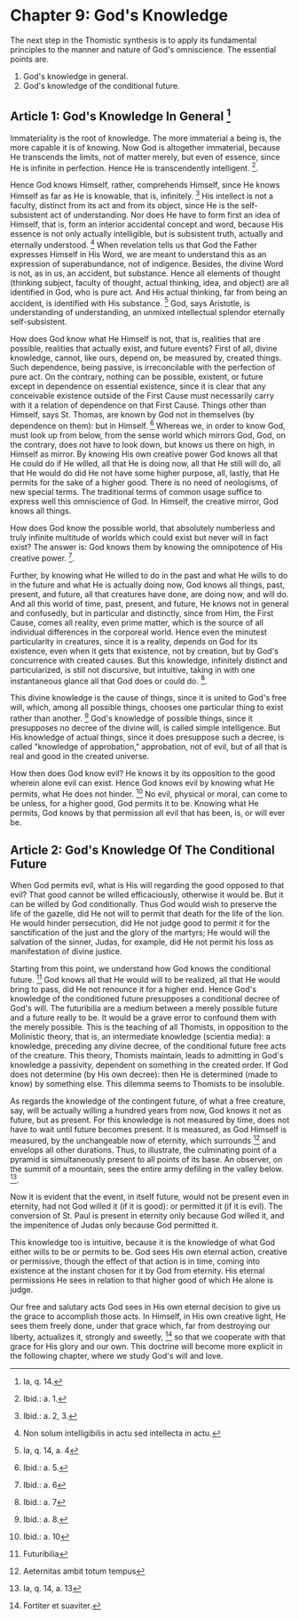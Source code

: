 # Chapter 9: God's Knowledge

The next step in the Thomistic synthesis is to apply its fundamental principles to the manner and nature of God's omniscience. The essential points are.

1. God's knowledge in general.
2. God's knowledge of the conditional future.

## Article 1: God's Knowledge In General [^369]

Immateriality is the root of knowledge. The more immaterial a being is, the more capable it is of knowing. Now God is altogether immaterial, because He transcends the limits, not of matter merely, but even of essence, since He is infinite in perfection. Hence He is transcendently intelligent. [^370].

Hence God knows Himself, rather, comprehends Himself, since He knows Himself as far as He is knowable, that is, infinitely. [^371] His intellect is not a faculty, distinct from its act and from its object, since He is the self-subsistent act of understanding. Nor does He have to form first an idea of Himself, that is, form an interior accidental concept and word, because His essence is not only actually intelligible, but is subsistent truth, actually and eternally understood. [^372] When revelation tells us that God the Father expresses Himself in His Word, we are meant to understand this as an expression of superabundance, not of indigence. Besides, the divine Word is not, as in us, an accident, but substance. Hence all elements of thought (thinking subject, faculty of thought, actual thinking, idea, and object) are all identified in God, who is pure act. And His actual thinking, far from being an accident, is identified with His substance. [^373] God, says Aristotle, is understanding of understanding, an unmixed intellectual splendor eternally self-subsistent.

How does God know what He Himself is not, that is, realities that are possible, realities that actually exist, and future events? First of all, divine knowledge, cannot, like ours, depend on, be measured by, created things. Such dependence, being passive, is irreconcilable with the perfection of pure act. On the contrary, nothing can be possible, existent, or future except in dependence on essential existence, since it is clear that any conceivable existence outside of the First Cause must necessarily carry with it a relation of dependence on that First Cause. Things other than Himself, says St. Thomas, are known by God not in themselves (by dependence on them): but in Himself. [^374] Whereas we, in order to know God, must look up from below, from the sense world which mirrors God, God, on the contrary, does not have to look down, but knows us there on high, in Himself as mirror. By knowing His own creative power God knows all that He could do if He willed, all that He is doing now, all that He still will do, all that He would do did He not have some higher purpose, all, lastly, that He permits for the sake of a higher good. There is no need of neologisms, of new special terms. The traditional terms of common usage suffice to express well this omniscience of God. In Himself, the creative mirror, God knows all things.

How does God know the possible world, that absolutely numberless and truly infinite multitude of worlds which could exist but never will in fact exist? The answer is: God knows them by knowing the omnipotence of His creative power. [^375].

Further, by knowing what He willed to do in the past and what He wills to do in the future and what He is actually doing now, God knows all things, past, present, and future, all that creatures have done, are doing now, and will do. And all this world of time, past, present, and future, He knows not in general and confusedly, but in particular and distinctly, since from Him, the First Cause, comes all reality, even prime matter, which is the source of all individual differences in the corporeal world. Hence even the minutest particularity in creatures, since it is a reality, depends on God for its existence, even when it gets that existence, not by creation, but by God's concurrence with created causes. But this knowledge, infinitely distinct and particularized, is still not discursive, but intuitive, taking in with one instantaneous glance all that God does or could do. [^376].

This divine knowledge is the cause of things, since it is united to God's free will, which, among all possible things, chooses one particular thing to exist rather than another. [^377] God's knowledge of possible things, since it presupposes no decree of the divine will, is called simple intelligence. But His knowledge of actual things, since it does presuppose such a decree, is called "knowledge of approbation," approbation, not of evil, but of all that is real and good in the created universe.

How then does God know evil? He knows it by its opposition to the good wherein alone evil can exist. Hence God knows evil by knowing what He permits, what He does not hinder. [^378] No evil, physical or moral, can come to be unless, for a higher good, God permits it to be. Knowing what He permits, God knows by that permission all evil that has been, is, or will ever be.

## Article 2: God's Knowledge Of The Conditional Future

When God permits evil, what is His will regarding the good opposed to that evil? That good cannot be willed efficaciously, otherwise it would be. But it can be willed by God conditionally. Thus God would wish to preserve the life of the gazelle, did He not will to permit that death for the life of the lion. He would hinder persecution, did He not judge good to permit it for the sanctification of the just and the glory of the martyrs; He would will the salvation of the sinner, Judas, for example, did He not permit his loss as manifestation of divine justice.

Starting from this point, we understand how God knows the conditional future. [^379] God knows all that He would will to be realized, all that He would bring to pass, did He not renounce it for a higher end. Hence God's knowledge of the conditioned future presupposes a conditional decree of God's will. The futuribilia are a medium between a merely possible future and a future really to be. It would be a grave error to confound them with the merely possible. This is the teaching of all Thomists, in opposition to the Molinistic theory, that is, an intermediate knowledge (scientia media): a knowledge, preceding any divine decree, of the conditional future free acts of the creature. This theory, Thomists maintain, leads to admitting in God's knowledge a passivity, dependent on something in the created order. If God does not determine (by His own decree): then He is determined (made to know) by something else. This dilemma seems to Thomists to be insoluble.

As regards the knowledge of the contingent future, of what a free creature, say, will be actually willing a hundred years from now, God knows it not as future, but as present. For this knowledge is not measured by time, does not have to wait until future becomes present. It is measured, as God Himself is measured, by the unchangeable now of eternity, which surrounds [^380] and envelops all other durations. Thus, to illustrate, the culminating point of a pyramid is simultaneously present to all points of its base. An observer, on the summit of a mountain, sees the entire army defiling in the valley below. [^381].

Now it is evident that the event, in itself future, would not be present even in eternity, had not God willed it (if it is good): or permitted it (if it is evil). The conversion of St. Paul is present in eternity only because God willed it, and the impenitence of Judas only because God permitted it.

This knowledge too is intuitive, because it is the knowledge of what God either wills to be or permits to be. God sees His own eternal action, creative or permissive, though the effect of that action is in time, coming into existence at the instant chosen for it by God from eternity. His eternal permissions He sees in relation to that higher good of which He alone is judge.

Our free and salutary acts God sees in His own eternal decision to give us the grace to accomplish those acts. In Himself, in His own creative light, He sees them freely done, under that grace which, far from destroying our liberty, actualizes it, strongly and sweetly, [^382] so that we cooperate with that grace for His glory and our own. This doctrine will become more explicit in the following chapter, where we study God's will and love.

[^369]: Ia, q. 14.

[^370]: Ibid.: a. 1.

[^371]: Ibid.: a. 2, 3.

[^372]: Non solum intelligibilis in actu sed intellecta in actu.

[^373]: Ia, q. 14, a. 4

[^374]: Ibid.: a. 5.

[^375]: Ibid.: a. 6

[^376]: Ibid.: a. 7

[^377]: Ibid.: a. 8.

[^378]: Ibid.: a. 10

[^379]: Futuribilia

[^380]: Aeternitas ambit totum tempus

[^381]: Ia, q. 14, a. 13

[^382]: Fortiter et suaviter.
